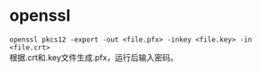 # openssl

`openssl pkcs12 -export -out <file.pfx> -inkey <file.key> -in <file.crt>`  
根据.crt和.key文件生成.pfx，运行后输入密码。
